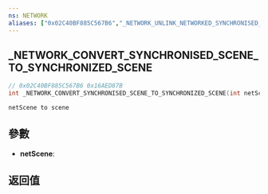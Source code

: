 ```yaml
---
ns: NETWORK
aliases: ["0x02C40BF885C567B6","_NETWORK_UNLINK_NETWORKED_SYNCHRONISED_SCENE"]
---
```

## _NETWORK_CONVERT_SYNCHRONISED_SCENE_TO_SYNCHRONIZED_SCENE

```c
// 0x02C40BF885C567B6 0x16AED87B
int _NETWORK_CONVERT_SYNCHRONISED_SCENE_TO_SYNCHRONIZED_SCENE(int netScene);
```

```
netScene to scene  
```

## 參數
* **netScene**: 

## 返回值
